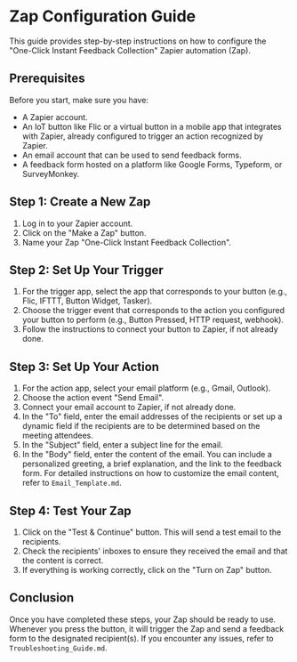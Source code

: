 # Zap Configuration Guide

This guide provides step-by-step instructions on how to configure the "One-Click Instant Feedback Collection" Zapier automation (Zap).

## Prerequisites

Before you start, make sure you have:

- A Zapier account.
- An IoT button like Flic or a virtual button in a mobile app that integrates with Zapier, already configured to trigger an action recognized by Zapier.
- An email account that can be used to send feedback forms.
- A feedback form hosted on a platform like Google Forms, Typeform, or SurveyMonkey.

## Step 1: Create a New Zap

1. Log in to your Zapier account.
2. Click on the "Make a Zap" button.
3. Name your Zap "One-Click Instant Feedback Collection".

## Step 2: Set Up Your Trigger

1. For the trigger app, select the app that corresponds to your button (e.g., Flic, IFTTT, Button Widget, Tasker).
2. Choose the trigger event that corresponds to the action you configured your button to perform (e.g., Button Pressed, HTTP request, webhook).
3. Follow the instructions to connect your button to Zapier, if not already done.

## Step 3: Set Up Your Action

1. For the action app, select your email platform (e.g., Gmail, Outlook).
2. Choose the action event "Send Email".
3. Connect your email account to Zapier, if not already done.
4. In the "To" field, enter the email addresses of the recipients or set up a dynamic field if the recipients are to be determined based on the meeting attendees.
5. In the "Subject" field, enter a subject line for the email.
6. In the "Body" field, enter the content of the email. You can include a personalized greeting, a brief explanation, and the link to the feedback form. For detailed instructions on how to customize the email content, refer to `Email_Template.md`.

## Step 4: Test Your Zap

1. Click on the "Test & Continue" button. This will send a test email to the recipients.
2. Check the recipients' inboxes to ensure they received the email and that the content is correct.
3. If everything is working correctly, click on the "Turn on Zap" button.

## Conclusion

Once you have completed these steps, your Zap should be ready to use. Whenever you press the button, it will trigger the Zap and send a feedback form to the designated recipient(s). If you encounter any issues, refer to `Troubleshooting_Guide.md`.
